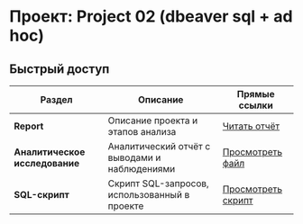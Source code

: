 # Проект: Project 02 (dbeaver sql + ad hoc)

## Быстрый доступ
| Раздел                   | Описание                                     | Прямые ссылки |
|--------------------------|----------------------------------------------|---------------|
| **Report**               | Описание проекта и этапов анализа            | [Читать отчёт](https://github.com/greenvariety/data_analysis_projects/blob/main/Project%2002%20(dbeaver%20sql%20%2B%20ad%20hoc)/report/report.md) |
| **Аналитическое исследование** | Аналитический отчёт с выводами и наблюдениями | [Просмотреть файл](https://github.com/greenvariety/data_analysis_projects/blob/main/Project%2002%20(dbeaver%20sql%20%2B%20ad%20hoc)/analytical_research/analytical_research.md) |
| **SQL-скрипт**           | Скрипт SQL-запросов, использованный в проекте | [Просмотреть скрипт](https://github.com/greenvariety/data_analysis_projects/blob/main/Project%2002%20(dbeaver%20sql%20%2B%20ad%20hoc)/query_script/query_script.sql) |
